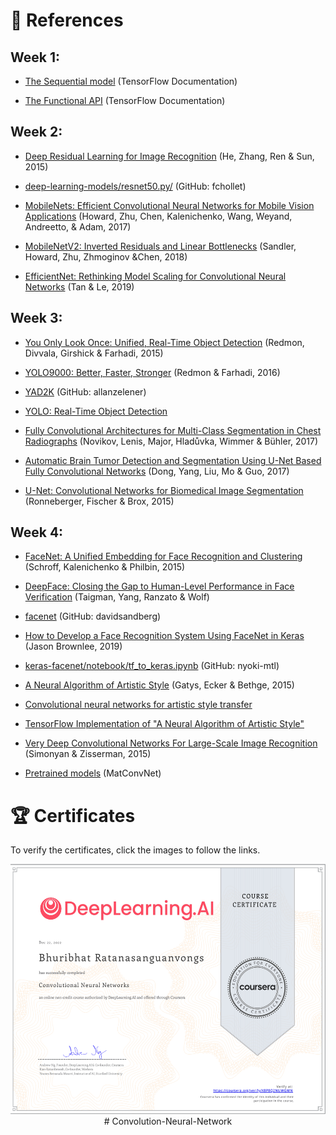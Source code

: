 # 📑 References

## Week 1:
- [The Sequential model](https://www.tensorflow.org/guide/keras/sequential_model) (TensorFlow Documentation)

- [The Functional API](https://www.tensorflow.org/guide/keras/functional) (TensorFlow Documentation)

## Week 2:
- [Deep Residual Learning for Image Recognition](https://arxiv.org/abs/1512.03385) (He, Zhang, Ren & Sun, 2015)

- [deep-learning-models/resnet50.py/](https://github.com/fchollet/deep-learning-models/blob/master/resnet50.py) (GitHub: fchollet)

- [MobileNets: Efficient Convolutional Neural Networks for Mobile Vision Applications](https://arxiv.org/abs/1704.04861) (Howard, Zhu, Chen, Kalenichenko, Wang, Weyand, Andreetto, & Adam, 2017)

- [MobileNetV2: Inverted Residuals and Linear Bottlenecks](https://arxiv.org/abs/1801.04381) (Sandler, Howard, Zhu, Zhmoginov &Chen, 2018)

- [EfficientNet: Rethinking Model Scaling for Convolutional Neural Networks](https://arxiv.org/abs/1905.11946) (Tan & Le, 2019)

## Week 3:
- [You Only Look Once: Unified, Real-Time Object Detection](https://arxiv.org/abs/1506.02640) (Redmon, Divvala, Girshick & Farhadi, 2015)

- [YOLO9000: Better, Faster, Stronger](https://arxiv.org/abs/1612.08242) (Redmon & Farhadi, 2016)

- [YAD2K](https://github.com/allanzelener/YAD2K) (GitHub: allanzelener)

- [YOLO: Real-Time Object Detection](https://pjreddie.com/darknet/yolo/)

- [Fully Convolutional Architectures for Multi-Class Segmentation in Chest Radiographs](https://arxiv.org/abs/1701.08816) (Novikov, Lenis, Major, Hladůvka, Wimmer & Bühler, 2017)

- [Automatic Brain Tumor Detection and Segmentation Using U-Net Based Fully Convolutional Networks](https://arxiv.org/abs/1705.03820) (Dong, Yang, Liu, Mo & Guo, 2017)

- [U-Net: Convolutional Networks for Biomedical Image Segmentation](https://arxiv.org/abs/1505.04597) (Ronneberger, Fischer & Brox, 2015)

## Week 4:
- [FaceNet: A Unified Embedding for Face Recognition and Clustering](https://arxiv.org/pdf/1503.03832.pdf) (Schroff, Kalenichenko & Philbin, 2015)

- [DeepFace: Closing the Gap to Human-Level Performance in Face Verification](https://research.fb.com/wp-content/uploads/2016/11/deepface-closing-the-gap-to-human-level-performance-in-face-verification.pdf) (Taigman, Yang, Ranzato & Wolf)

- [facenet](https://github.com/davidsandberg/facenet) (GitHub: davidsandberg)

- [How to Develop a Face Recognition System Using FaceNet in Keras](https://machinelearningmastery.com/how-to-develop-a-face-recognition-system-using-facenet-in-keras-and-an-svm-classifier/) (Jason Brownlee, 2019)

- [keras-facenet/notebook/tf_to_keras.ipynb](https://github.com/nyoki-mtl/keras-facenet/blob/master/notebook/tf_to_keras.ipynb) (GitHub: nyoki-mtl)

- [A Neural Algorithm of Artistic Style](https://arxiv.org/abs/1508.06576) (Gatys, Ecker & Bethge, 2015)

- [Convolutional neural networks for artistic style transfer](https://harishnarayanan.org/writing/artistic-style-transfer/)

- [TensorFlow Implementation of "A Neural Algorithm of Artistic Style"](http://www.chioka.in/tensorflow-implementation-neural-algorithm-of-artistic-style)

- [Very Deep Convolutional Networks For Large-Scale Image Recognition](https://arxiv.org/pdf/1409.1556.pdf) (Simonyan & Zisserman, 2015)

- [Pretrained models](https://www.vlfeat.org/matconvnet/pretrained/) (MatConvNet)


# 🏆 Certificates 
To verify the certificates, click the images to follow the links.

<p align="middle">
  <a href="https://coursera.org/share/bba6dea79b38e47a37dd29bb756051f3"><img src="./images/Certificate.png" height="400"></a># Convolution-Neural-Network
